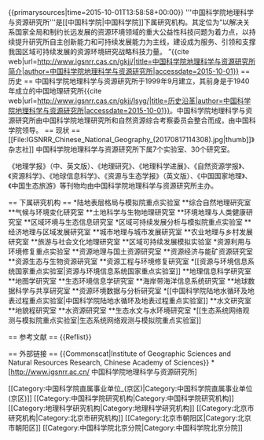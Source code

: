 {{primarysources|time=2015-10-01T13:58:58+00:00}}
'''中国科学院地理科学与资源研究所'''是[[中国科学院|中国科学院]]下属研究机构。其定位为“以解决关系国家全局和制约长远发展的资源环境领域的重大公益性科技问题为着力点，以持续提升研究所自主创新能力和可持续发展能力为主线，建设成为服务、引领和支撑我国区域可持续发展的资源环境研究战略科技力量。 ”<ref>{{cite web|url=http://www.igsnrr.cas.cn/gkjj/|title=中国科学院地理科学与资源研究所简介|author=中国科学院地理科学与资源研究所|accessdate=2015-10-01}}</ref>
== 历史 ==
中国科学院地理科学与资源研究所于1999年9月建立，其前身是于1940年成立的中国地理研究所<ref>{{cite web|url=http://www.igsnrr.cas.cn/gkjj/lsyg/|title=历史沿革|author=中国科学院地理科学与资源研究所|accessdate=2015-10-01}}</ref>。中国科学院地理科学与资源研究所由中国科学院地理研究所和自然资源综合考察委员会整合而成，由中国科学院领导。
== 现状 ==
[[File:IGSNRR_Chinese_National_Geography_(20170817114308).jpg|thumb]]》杂志社]]
中国科学院地理科学与资源研究所下属7个实验室、30个研究室。

《地理学报》（中、英文版）、《地理研究》、《地理科学进展》、《自然资源学报》、《资源科学》、《地球信息科学》、《资源与生态学报》（英文版）、《中国国家地理》、《中国生态旅游》等刊物均由中国科学院地理科学与资源研究所主办。

== 下属研究机构 ==
*陆地表层格局与模拟院重点实验室
**综合自然地理研究室
**气候与环境变化研究室
**土地科学与生物地理研究室
**环境地理与人类健康研究室
**区域环境与生态信息研究室
*区域可持续发展分析与模拟院重点实验室
**经济地理与区域发展研究室
**城市地理与城市发展研究室
**农业地理与乡村发展研究室
**旅游与社会文化地理研究室
**区域可持续发展模拟实验室
*资源利用与环境修复重点实验室
**资源地理与国土资源研究室
**资源经济与能矿资源研究室
**资源生态与生物资源研究室
**资源工程与环境修复研究室
*[[资源与环境信息系统国家重点实验室|资源与环境信息系统国家重点实验室]]
**地理信息科学研究室
**地图学研究室
**生态环境信息学研究室
**海岸带海洋信息系统研究室
**地球数据科学与共享研究室
**资源环境数据与分析研究室
*[[中国科学院陆地水循环及地表过程重点实验室|中国科学院陆地水循环及地表过程重点实验室]]
**水文研究室
**地貌程研究室
**水资源研究室
**生态水文与水环境研究室
*[[生态系统网络观测与模拟院重点实验室|生态系统网络观测与模拟院重点实验室]]

== 参考文献 ==
{{Reflist}}

== 外部链接 ==
{{Commonscat|Institute of Geographic Sciences and Natural Resources Research, Chinese Academy of Sciences}}
*[http://www.igsnrr.ac.cn/ 中国科学院地理科学与资源研究所]

[[Category:中国科学院直属事业单位_(京区)|Category:中国科学院直属事业单位 (京区)]]
[[Category:中国科学院研究机构|Category:中国科学院研究机构]]
[[Category:地理科学研究机构|Category:地理科学研究机构]]
[[Category:北京市研究机构|Category:北京市研究机构]]
[[Category:北京市朝阳区|Category:北京市朝阳区]]
[[Category:中国科学院北京分院|Category:中国科学院北京分院]]